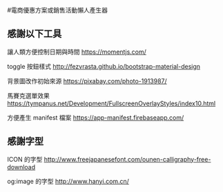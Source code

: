#電商優惠方案或銷售活動懶人產生器

## 感謝以下工具
讓人類方便控制日期與時間 https://momentjs.com/

toggle 按鈕樣式 http://fezvrasta.github.io/bootstrap-material-design

背景圖改作初始來源 https://pixabay.com/photo-1913987/

馬賽克選單效果 https://tympanus.net/Development/FullscreenOverlayStyles/index10.html

方便產生 manifest 檔案 https://app-manifest.firebaseapp.com/


## 感謝字型
ICON 的字型 http://www.freejapanesefont.com/ounen-calligraphy-free-download

og:image 的字型 http://www.hanyi.com.cn/
